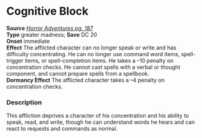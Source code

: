 # Cognitive Block

**Source** [_Horror Adventures pg. 187_](http://paizo.com/products/btpy9n5a?Pathfinder-Roleplaying-Game-Horror-Adventures)  
**Type** greater madness; **Save** DC 20  
**Onset** immediate  
**Effect** The afflicted character can no longer speak or write and has difficulty concentrating. He can no longer use command word items, spell-trigger items, or spell-completion items. He takes a –10 penalty on concentration checks. He cannot cast spells with a verbal or thought component, and cannot prepare spells from a spellbook.  
**Dormancy Effect** The afflicted character takes a –4 penalty on concentration checks.  

### Description

This affliction deprives a character of his concentration and his ability to speak, read, and write, though he can understand words he hears and can react to requests and commands as normal.